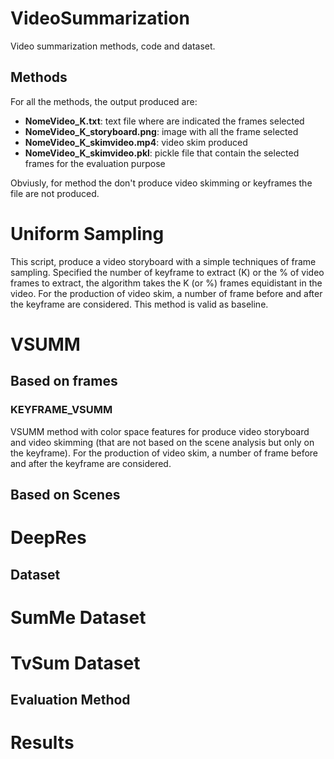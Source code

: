 # VideoSummarization
Video summarization methods, code and dataset.

## Methods
For all the methods, the output produced are:
<ul>
  <li><strong>NomeVideo_K.txt</strong>: text file where are indicated the frames selected</li>
  <li><strong>NomeVideo_K_storyboard.png</strong>: image with all the frame selected</li>
  <li><strong>NomeVideo_K_skimvideo.mp4</strong>: video skim produced</li>
  <li><strong>NomeVideo_K_skimvideo.pkl</strong>: pickle file that contain the selected frames for the evaluation purpose</li>
</ul>
Obviusly, for method the don't produce video skimming or keyframes the file are not produced.

<h1>Uniform Sampling</h1>
This script, produce a video storyboard with a simple techniques of frame sampling. Specified the number of keyframe to extract (K) or the % of video frames to extract, the algorithm takes the K (or %) frames equidistant in the video. For the production of video skim, a number of frame before and after the keyframe are considered. This method is valid as baseline.

<h1>VSUMM</h1>
<h2>Based on frames</h2>
<h3>KEYFRAME_VSUMM</h3>
VSUMM method with color space features for produce video storyboard and video skimming (that are not based on the scene analysis but only on the keyframe). For the production of video skim, a number of frame before and after the keyframe are considered.
<h2>Based on Scenes</h2>

<h1>DeepRes</h1>

## Dataset
<h1>SumMe Dataset</h1>
<h1>TvSum Dataset</h1>

## Evaluation Method

# Results



